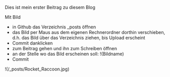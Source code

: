 Dies ist mein erster Beitrag zu diesem Blog

Mit Bild
- in Github das Verzeichnis _posts öffnen
- das Bild per Maus aus dem eigenen Rechnerordner dorthin verschieben, d.h. das Bild über das Verzeichnis ziehen, bis Upload erscheint
- Commit danklicken
- zum Beitrag gehen und ihn zum Schreiben öffnen
- an der Stelle wo das Bild erscheinen soll: !(Bildname)
- Commit

!(/_posts/Rocket_Raccoon.jpg)
